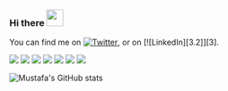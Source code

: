 ### Hi there <img src="https://raw.githubusercontent.com/MartinHeinz/MartinHeinz/master/wave.gif" width="30px">

<!--
**d3sca/d3sca** is a ✨ _special_ ✨ repository because its `README.md` (this file) appears on your GitHub profile.

Here are some ideas to get you started:

- 🔭 I’m currently working on ...
- 🌱 I’m currently learning ...
- 👯 I’m looking to collaborate on ...
- 🤔 I’m looking for help with ...
- 💬 Ask me about ... 
- 📫 How to reach me: ...
- 😄 Pronouns: ...
- ⚡ Fun fact: ...
-->

<!-- Actual text -->

You can find me on [![Twitter][1.2]][1], or on [![LinkedIn][3.2]][3].

<!-- Icons -->

[1.2]: http://i.imgur.com/wWzX9uB.png 
[2.2]: https://raw.githubusercontent.com/MartinHeinz/MartinHeinz/master/linkedin-3-16.png 

<!-- Links to your social media accounts -->

[1]: https://twitter.com/Cybersec212
[2]: https://www.linkedin.com/in/mustafa-mohammed-b4a32b131

![](https://img.shields.io/badge/OS-Linux-informational?style=plastic&logo=appveyor&logoColor=green&color=2bbc8a) 
![](https://img.shields.io/badge/Code-Python-informational?style=plastic&logo=appveyor&logoColor=green&color=2bbc8a)
![](https://img.shields.io/badge/Tools-Vmware_Vcenter-informational?style=plastic&logo=appveyor&logoColor=green&color=2bbc8a)
![](https://img.shields.io/badge/Tools-ESETEndpointSecurity-informational?style=plastic&logo=appveyor&logoColor=green&color=2bbc8a)
![](https://img.shields.io/badge/Tools-KasperskyEndpointSecurity-informational?style=plastic&logo=appveyor&logoColor=green&color=2bbc8a)
![](https://img.shields.io/badge/Technologies-Cluster-informational?style=plastic&logo=appveyor&logoColor=green&color=2bbc8a)
![](https://img.shields.io/badge/CTF-HTB-informational?style=plastic&logo=appveyor&logoColor=green&color=2bbc8a)




![Mustafa's GitHub stats](https://github-readme-stats.vercel.app/api?username=d3sca&show_icons=true&theme=radical)
